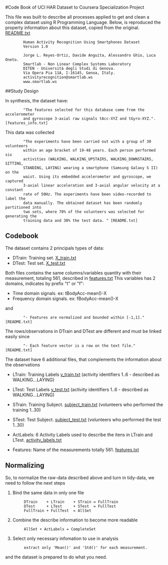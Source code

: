 #Code Book of UCI HAR Dataset to Coursera Specialization Project

This file was built to describe all processes applied to get and clean a complex dataset using R Programming Language.
Below, is reproduced the property information about this dataset, copied from the original. [README.txt]() 

            Human Activity Recognition Using Smartphones Dataset
            Version 1.0
            
            Jorge L. Reyes-Ortiz, Davide Anguita, Alessandro Ghio, Luca Oneto.
            Smartlab - Non Linear Complex Systems Laboratory
            DITEN - Università degli Studi di Genova.
            Via Opera Pia 11A, I-16145, Genoa, Italy.
            activityrecognition@smartlab.ws
            www.smartlab.ws

##Study Design

In synthesis, the dataset have: 

            "The features selected for this database come from the accelerometer 
            and gyroscope 3-axial raw signals tAcc-XYZ and tGyro-XYZ.". [features_info.txt]

This data was collected 

            "The experiments have been carried out with a group of 30 volunteers
            within an age bracket of 19-48 years. Each person performed six
            activities (WALKING, WALKING_UPSTAIRS, WALKING_DOWNSTAIRS, SITTING,
            STANDING, LAYING) wearing a smartphone (Samsung Galaxy S II) on the
            waist. Using its embedded accelerometer and gyroscope, we captured
            3-axial linear acceleration and 3-axial angular velocity at a constant
            rate of 50Hz. The experiments have been video-recorded to label the
            data manually. The obtained dataset has been randomly partitioned into
            two sets, where 70% of the volunteers was selected for generating the
            training data and 30% the test data. " [README.txt]


## Codebook

The dataset contains 2 principals types of data:

- DTrain: Training set. [X_train.txt]()
- DTest: Test set. [X_test.txt]()

Both files contains the same columns/variables quantity with their measurement, totaling 561, described in [features.txt]()
This variables has 2 domains, indicates by prefix "t" or "f":

- Time domain signals. ex: tBodyAcc-mean()-X
- Frequency domain signals. ex: fBodyAcc-mean()-X 

and 

            "- Features are normalized and bounded within [-1,1]." [README.txt]

The rows/observations in DTrain and DTest are different and must be linked easily since 

            "- Each feature vector is a row on the text file." [README.txt]

The dataset have 6 additional files, that complements the information about the observations

- LTrain: Training Labels [y_train.txt]() (activity identifiers 1..6 - described as WALKING...LAYING)
- LTest: Test Labels [y_test.txt]() (activity identifiers 1..6 - described as WALKING...LAYING)

- STrain: Training Subject. [subject_train.txt]() (volunteers who performed the training 1..30)
- STest:  Test Subject. [subject_test.txt]() (volunteers who performed the test 1..30)

- ActLabels: 6 Activity Labels used to describe the itens in LTrain and LTest. [activity_labels.txt]()
- Features: Name of the measurements totally 561. [features.txt]()

## Normalizing
So, to normalize the raw-data described above and turn in tidy-data, we need to follow the next steps

1. Bind the same data in only one file

            DTrain    + LTrain    + STrain = FullTrain
            DTest     + LTest     + STest  = FullTest
            FullTrain + FullTest  = AllSet

2. Combine the describe information to become more readable
            
            AllSet + ActLabels = CompleteSet

3. Select only necessary infomation to use in analysis

            extract only 'Mean()' and 'Std()' for each measurement. 



and the dataset is prepared to do what you need.
